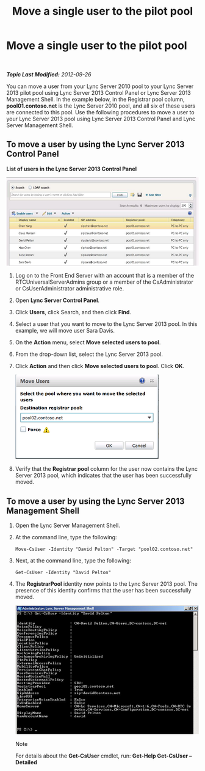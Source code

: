 ﻿---
title: Move a single user to the pilot pool
TOCTitle: Move a single user to the pilot pool
ms:assetid: e9de81a8-40dd-4446-81e7-a2b810eaea50
ms:mtpsurl: https://technet.microsoft.com/en-us/library/JJ205401(v=OCS.15)
ms:contentKeyID: 48185905
ms.date: 07/23/2014
mtps_version: v=OCS.15
---

<div data-xmlns="http://www.w3.org/1999/xhtml">

<div class="topic" data-xmlns="http://www.w3.org/1999/xhtml" data-msxsl="urn:schemas-microsoft-com:xslt" data-cs="http://msdn.microsoft.com/en-us/">

<div data-asp="http://msdn2.microsoft.com/asp">

# Move a single user to the pilot pool

</div>

<div id="mainSection">

<div id="mainBody">

<span> </span>

_**Topic Last Modified:** 2012-09-26_

You can move a user from your Lync Server 2010 pool to your Lync Server 2013 pilot pool using Lync Server 2013 Control Panel or Lync Server 2013 Management Shell. In the example below, in the Registrar pool column, **pool01.contoso.net** is the Lync Server 2010 pool, and all six of these users are connected to this pool. Use the following procedures to move a user to your Lync Server 2013 pool using Lync Server 2013 Control Panel and Lync Server Management Shell.

<div>

## To move a user by using the Lync Server 2013 Control Panel

**List of users in the Lync Server 2013 Control Panel**

![Lync Server Control Panel, Move User dialog](images/JJ721870.a2bce284-0392-4db3-9bb2-9f12699738e7(OCS.15).jpg "Lync Server Control Panel, Move User dialog")

1.  Log on to the Front End Server with an account that is a member of the RTCUniversalServerAdmins group or a member of the CsAdministrator or CsUserAdministrator administrative role.

2.  Open **Lync Server Control Panel**.

3.  Click **Users**, click Search, and then click **Find**.

4.  Select a user that you want to move to the Lync Server 2013 pool. In this example, we will move user Sara Davis.

5.  On the **Action** menu, select **Move selected users to pool**.

6.  From the drop-down list, select the Lync Server 2013 pool.

7.  Click **Action** and then click **Move selected users to pool**. Click **OK**.
    
    ![Move Users, destination registrar pool dialog box](images/JJ205401.8a375003-dc00-4541-b578-4d88f2010601(OCS.15).png "Move Users, destination registrar pool dialog box")  

8.  Verify that the **Registrar pool** column for the user now contains the Lync Server 2013 pool, which indicates that the user has been successfully moved.

</div>

<div>

## To move a user by using the Lync Server 2013 Management Shell

1.  Open the Lync Server Management Shell.

2.  At the command line, type the following:
    
        Move-CsUser -Identity "David Pelton" -Target "pool02.contoso.net"

3.  Next, at the command line, type the following:
    
        Get-CsUser -Identity "David Pelton"

4.  The **RegistrarPool** identity now points to the Lync Server 2013 pool. The presence of this identity confirms that the user has been successfully moved.
    
    ![Output from Get-CsUser cmdlet with Identity filter](images/JJ205401.bc5d4672-8068-4475-b882-dbd305c801a9(OCS.15).jpg "Output from Get-CsUser cmdlet with Identity filter")  
    
    <div>
    

    > [!NOTE]  
    > For details about the <STRONG>Get-CsUser</STRONG> cmdlet, run: <STRONG>Get-Help Get-CsUser –Detailed</STRONG>

    
    </div>

</div>

</div>

<span> </span>

</div>

</div>

</div>

